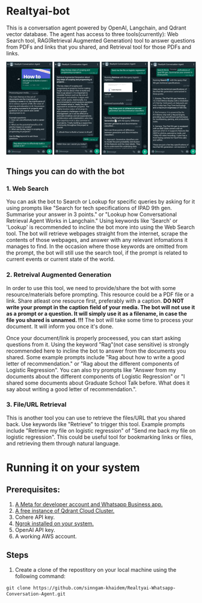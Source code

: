 # Realtyai-bot
This is a conversation agent powered by OpenAI, Langchain, and Qdrant vector database.
The agent has access to three tools(currently): Web Search tool, RAG(Retrieval Augmented Generation) tool to answer questions from PDFs and links that you shared, and  Retrieval tool for those PDFs and links.

![DEMO](Resources/diagrams/realtyai-bot.PNG)

## Things you can do with the bot
### 1. Web Search 
You can ask the bot to Search or Lookup for specific queries by asking for it using prompts like "Search for tech specifications of IPAD 9th gen. Summarise your answer in 3 points." or "Lookup how Conversational Retrieval Agent Works in Langchain." Using keywords like 'Search' or 'Lookup' is recommended to incline the bot more into using the Web Search tool. The bot will retrieve webpages straight from the internet, scrape the contents of those webpages, and answer with any relevant infomations it manages to find. In the occasion where those keywords are omitted from the prompt, the bot will still use the search tool, if the prompt is related to current events or current state of the world.

### 2. Retreival Augmented Generation
In order to use this tool, we need to provide/share the bot with some resource/materials before prompting. This resource could be a PDF file or a link. Share atleast one resource first, preferably with a caption. **DO NOT write your prompt in the caption field of your media. The bot will not use it as a prompt or a question. It will simply use it as a filename, in case the file you shared is unnamed. !!!** The bot will take some time to process your document. It will inform you once it's done.

Once your document/link is properly proceessed, you can start asking questions from it. Using the keyword "Rag"(not case sensitive) is strongly recommended here to incline the bot to answer from the documents you shared. Some example prompts include "Rag about how to write a good letter of recommendation." or "Rag about the different components of Logistic Regression". You can also try prompts like "Answer from my documents about the different components of Logistic Regression" or "I shared some documents about Graduate School Talk before. What does it say about writing a good letter of recommendation.". 

### 3. File/URL Retrieval
This is another tool you can use to retrieve the files/URL that you shared back. Use keywords like "Retrieve" to trigger this tool. Example prompts include "Retrieve my file on logistic regression" of "Send me back my file on logistic regression". This could be useful tool for bookmarking links or files, and retrieving them through natural language.

# Running it on your system
## Prerequisites:
1. [A Meta for developer account and Whatsapp Business app.](https://developers.facebook.com/docs/whatsapp/cloud-api/get-started)
2. [A free instance of Qdrant Cloud Cluster.](https://qdrant.tech/documentation/cloud/quickstart-cloud/)
3. Cohere API key.
4. [⁠Ngrok installed on your system.](https://ngrok.com/docs/getting-started/)
5. OpenAI API key.
6. ⁠A working AWS account.

## Steps
1. Create a clone of the repostitory on your local machine using the following command:
```
git clone https://github.com/sinngam-khaidem/Realtyai-Whatsapp-Conversation-Agent.git
```
